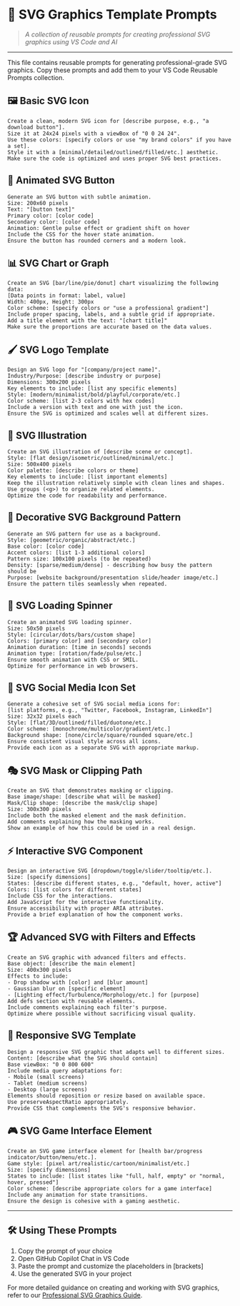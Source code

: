 # 🎨 SVG Graphics Template Prompts

> *A collection of reusable prompts for creating professional SVG graphics using VS Code and AI*

---

This file contains reusable prompts for generating professional-grade SVG graphics. Copy these prompts and add them to your VS Code Reusable Prompts collection.

## 🖼️ Basic SVG Icon

```
Create a clean, modern SVG icon for [describe purpose, e.g., "a download button"].
Size it at 24x24 pixels with a viewBox of "0 0 24 24".
Use these colors: [specify colors or use "my brand colors" if you have a set].
Style it with a [minimal/detailed/outlined/filled/etc.] aesthetic.
Make sure the code is optimized and uses proper SVG best practices.
```

## 🌠 Animated SVG Button

```
Generate an SVG button with subtle animation.
Size: 200x60 pixels
Text: "[button text]"
Primary color: [color code]
Secondary color: [color code]
Animation: Gentle pulse effect or gradient shift on hover
Include the CSS for the hover state animation.
Ensure the button has rounded corners and a modern look.
```

## 📊 SVG Chart or Graph

```
Create an SVG [bar/line/pie/donut] chart visualizing the following data:
[Data points in format: label, value]
Width: 400px, Height: 300px
Color scheme: [specify colors or "use a professional gradient"]
Include proper spacing, labels, and a subtle grid if appropriate.
Add a title element with the text: "[chart title]"
Make sure the proportions are accurate based on the data values.
```

## 🖌️ SVG Logo Template

```
Design an SVG logo for "[company/project name]".
Industry/Purpose: [describe industry or purpose]
Dimensions: 300x200 pixels
Key elements to include: [list any specific elements]
Style: [modern/minimalist/bold/playful/corporate/etc.]
Color scheme: [list 2-3 colors with hex codes]
Include a version with text and one with just the icon.
Ensure the SVG is optimized and scales well at different sizes.
```

## 🧩 SVG Illustration

```
Create an SVG illustration of [describe scene or concept].
Style: [flat design/isometric/outlined/minimal/etc.]
Size: 500x400 pixels
Color palette: [describe colors or theme]
Key elements to include: [list important elements]
Keep the illustration relatively simple with clean lines and shapes.
Use groups (<g>) to organize related elements.
Optimize the code for readability and performance.
```

## 🌟 Decorative SVG Background Pattern

```
Generate an SVG pattern for use as a background.
Style: [geometric/organic/abstract/etc.]
Base color: [color code]
Accent colors: [list 1-3 additional colors]
Pattern size: 100x100 pixels (to be repeated)
Density: [sparse/medium/dense] - describing how busy the pattern should be
Purpose: [website background/presentation slide/header image/etc.]
Ensure the pattern tiles seamlessly when repeated.
```

## 🔄 SVG Loading Spinner

```
Create an animated SVG loading spinner.
Size: 50x50 pixels
Style: [circular/dots/bars/custom shape]
Colors: [primary color] and [secondary color]
Animation duration: [time in seconds] seconds
Animation type: [rotation/fade/pulse/etc.]
Ensure smooth animation with CSS or SMIL.
Optimize for performance in web browsers.
```

## 📣 SVG Social Media Icon Set

```
Generate a cohesive set of SVG social media icons for:
[list platforms, e.g., "Twitter, Facebook, Instagram, LinkedIn"]
Size: 32x32 pixels each
Style: [flat/3D/outlined/filled/duotone/etc.]
Color scheme: [monochrome/multicolor/gradient/etc.]
Background shape: [none/circle/square/rounded square/etc.]
Ensure consistent visual style across all icons.
Provide each icon as a separate SVG with appropriate markup.
```

## 🎭 SVG Mask or Clipping Path

```
Create an SVG that demonstrates masking or clipping.
Base image/shape: [describe what will be masked]
Mask/Clip shape: [describe the mask/clip shape]
Size: 300x300 pixels
Include both the masked element and the mask definition.
Add comments explaining how the masking works.
Show an example of how this could be used in a real design.
```

## ⚡ Interactive SVG Component

```
Design an interactive SVG [dropdown/toggle/slider/tooltip/etc.].
Size: [specify dimensions]
States: [describe different states, e.g., "default, hover, active"]
Colors: [list colors for different states]
Include CSS for the interactions.
Add JavaScript for the interactive functionality.
Ensure accessibility with proper ARIA attributes.
Provide a brief explanation of how the component works.
```

## 🏆 Advanced SVG with Filters and Effects

```
Create an SVG graphic with advanced filters and effects.
Base object: [describe the main element]
Size: 400x300 pixels
Effects to include:
- Drop shadow with [color] and [blur amount]
- Gaussian blur on [specific element]
- [Lighting effect/Turbulence/Morphology/etc.] for [purpose]
Add defs section with reusable elements.
Include comments explaining each filter's purpose.
Optimize where possible without sacrificing visual quality.
```

## 📱 Responsive SVG Template

```
Design a responsive SVG graphic that adapts well to different sizes.
Content: [describe what the SVG should contain]
Base viewBox: "0 0 800 600"
Include media query adaptations for:
- Mobile (small screens)
- Tablet (medium screens)
- Desktop (large screens)
Elements should reposition or resize based on available space.
Use preserveAspectRatio appropriately.
Provide CSS that complements the SVG's responsive behavior.
```

## 🎮 SVG Game Interface Element

```
Create an SVG game interface element for [health bar/progress indicator/button/menu/etc.].
Game style: [pixel art/realistic/cartoon/minimalist/etc.]
Size: [specify dimensions]
States to include: [list states like "full, half, empty" or "normal, hover, pressed"]
Color scheme: [describe appropriate colors for a game interface]
Include any animation for state transitions.
Ensure the design is cohesive with a gaming aesthetic.
```

---

## 🛠️ Using These Prompts

1. Copy the prompt of your choice
2. Open GitHub Copilot Chat in VS Code
3. Paste the prompt and customize the placeholders in [brackets]
4. Use the generated SVG in your project

For more detailed guidance on creating and working with SVG graphics, refer to our [Professional SVG Graphics Guide](../professional_svg_graphics_guide.md).
